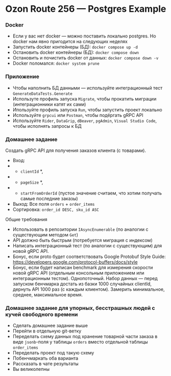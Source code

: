 # Ozon Route 256 — Postgres Example

### Docker
* Если у вас нет docker — можно поставить локально postgres. Но docker нам явно пригодится на следующих неделях
* Запустить docker контейнеры (БД): `docker compose up -d`
* Остановить docker контейнеры (БД): `docker compose down`
* Остановить и почистить docker от данных: `docker compose down -v`
* Docker поломался: `docker system prune`

### Приложение
* Чтобы наполнить БД данными — используйте интеграционный тест `GenerateDataTests.Generate`
* Используте профиль запуска `Migrate`, чтобы прокатить миграции (интеграционники катят их сами)
* Ипользуйте профиль запуска `Run`, чтобы запустить проект локально
* Используйте `grpcui` или `Postman`, чтобы подёргать gRPC API
* Используйте `Rider`, `DataGrip`, `dBeaver`, `pgAdmin`, `Visual Studio Code`, чтобы исполнять запросы к БД

### Домашнее задание
Создать gRPC API для получения заказов клиента (с товарами).
* Вход:
* * `clientId` *,
* * `pageSize` *,
* * `startFromOrderId` (пустое значение считаем, что хотим получать самые последние заказы)
* Выход: Все поля `orders` + `order_items`
* Сортировка: `order_id DESC, sku_id ASC`

Общие требования
* Использовать в репозитории `IAsyncEnumerable` (по аналогии с существующим методом `Get`)
* API должно быть быстрым (потребуется миграция с индексом)
* Написать интеграционный тест (по аналогии с существующим) для новой gRPC API.
* Бонус, если proto будет соответствовать Google Protobuf Style Guide: https://developers.google.com/protocol-buffers/docs/style
* Бонус, если будет написан benchmark для измерения скорости новой gRPC API (отдельным консольным приложением или интеграционным тестом). Однопоточный. Набор данных — перед запуском бенчмарка достать из базки 1000 случайных clientId, дернуть API 1000 раз (с каждым клиентом). Замерить минимальное, среднее, максимальное время.

### Домашнее задание для упорных, бесстрашных людей с кучей свободного времени
* Сделать домашнее задание выше
* Перейти в отдельную git-ветку
* Переделать схему данных под хранение товарной части заказа в виде `jsonb`-поля у таблицы `orders` вместо отдельной таблицы `order_items`
* Переделать проект под такую схему
* Побенчмаркать оба варианта
* Рассказать в чате результаты
* Вы великолепны
